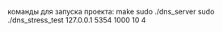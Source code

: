 команды для запуска проекта:
make
sudo ./dns_server
sudo ./dns_stress_test 127.0.0.1 5354 1000 10 4

